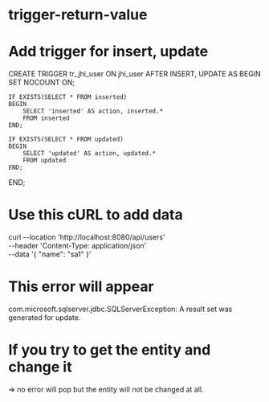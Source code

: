 # trigger-return-value

# Add trigger for insert, update
CREATE TRIGGER tr_jhi_user
ON jhi_user
AFTER INSERT, UPDATE
AS
BEGIN
    SET NOCOUNT ON;

    IF EXISTS(SELECT * FROM inserted)
    BEGIN
        SELECT 'inserted' AS action, inserted.*
        FROM inserted
    END;

    IF EXISTS(SELECT * FROM updated)
    BEGIN
        SELECT 'updated' AS action, updated.*
        FROM updated
    END;
END;

# Use this cURL to add data
curl --location 'http://localhost:8080/api/users' \
--header 'Content-Type: application/json' \
--data '{
    "name": "sa1"
}'

# This error will appear
com.microsoft.sqlserver.jdbc.SQLServerException: A result set was generated for update.

# If you try to get the entity and change it 
=> no error will pop but the entity will not be changed at all.
